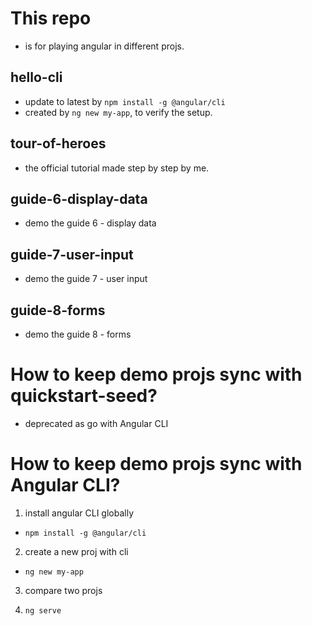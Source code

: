 # This repo 
- is for playing angular in different projs.


## hello-cli
- update to latest by `npm install -g @angular/cli`
- created by `ng new my-app`, to verify the setup.

## tour-of-heroes
- the official tutorial made step by step by me.

## guide-6-display-data
- demo the guide 6 - display data

## guide-7-user-input
- demo the guide 7 - user input

## guide-8-forms
- demo the guide 8 - forms


# How to keep demo projs sync with quickstart-seed?
- deprecated as go with Angular CLI


# How to keep demo projs sync with Angular CLI?
1) install angular CLI globally
  - `npm install -g @angular/cli`

2) create a new proj with cli
  - `ng new my-app`

3) compare two projs

4) `ng serve`
